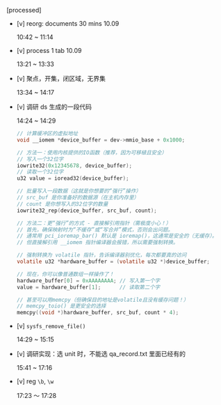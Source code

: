 [processed]

* [v] reorg: documents 30 mins 10.09

    10:42 ~ 11:14

* [v] process 1 tab 10.09

    13:21 ~ 13:33

* [v] 聚点，开集，闭区域，无界集

    13:34 ~ 14:17

* [v] 调研 ds 生成的一段代码

    14:24 ~ 14:29

    ```c
    // 计算缓冲区的虚拟地址
    void __iomem *device_buffer = dev->mmio_base + 0x1000;

    // 方法一：使用内核提供的IO函数（推荐，因为可移植且安全）
    // 写入一个32位字
    iowrite32(0x12345678, device_buffer);
    // 读取一个32位字
    u32 value = ioread32(device_buffer);

    // 批量写入一段数据（这就是你想要的“强行”操作）
    // src_buf 是你准备好的数据源（在主机内存里）
    // count 是你想写入的32位字的数量
    iowrite32_rep(device_buffer, src_buf, count);

    // 方法二：更“强行”的方式 - 直接解引用指针（需极度小心！）
    // 首先，确保映射时为“不缓存”或“写合并”模式，否则会出问题。
    // 通常用 pci_ioremap_bar() 默认是 ioremap()，这通常是安全的（无缓存）。
    // 但直接解引用 __iomem 指针编译器会报错，所以需要强制转换。

    // 强制转换为 volatile 指针，告诉编译器别优化，每次都要真的访问
    volatile u32 *hardware_buffer = (volatile u32 *)device_buffer;

    // 现在，你可以像普通数组一样操作了！
    hardware_buffer[0] = 0xAAAAAAAA; // 写入第一个字
    value = hardware_buffer[1];      // 读取第二个字

    // 甚至可以用memcpy（但确保目的地址是volatile且没有缓存问题！）
    // memcpy_toio() 是更安全的选择
    memcpy((void *)hardware_buffer, src_buf, count * 4);
    ```

* [v] `sysfs_remove_file()`

    14:29 ~ 15:15

* [v] 调研实现：选 unit 时，不能选 qa_record.txt 里面已经有的

    15:41 ~ 17:16

* [v] reg `\b`, `\w`

    17:23 ～ 17:28
